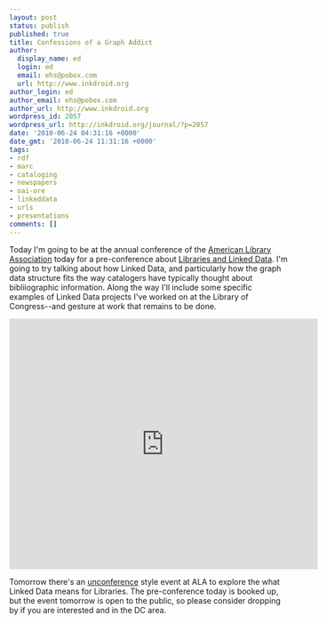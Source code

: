 ```yaml
---
layout: post
status: publish
published: true
title: Confessions of a Graph Addict
author:
  display_name: ed
  login: ed
  email: ehs@pobox.com
  url: http://www.inkdroid.org
author_login: ed
author_email: ehs@pobox.com
author_url: http://www.inkdroid.org
wordpress_id: 2057
wordpress_url: http://inkdroid.org/journal/?p=2057
date: '2010-06-24 04:31:16 +0000'
date_gmt: '2010-06-24 11:31:16 +0000'
tags:
- rdf
- marc
- cataloging
- newspapers
- oai-ore
- linkeddata
- urls
- presentations
comments: []
---
```

<p>Today I'm going to be at the annual conference of the <a href="http://www.ala.org">American Library Association</a> today for a pre-conference about <a href="http://web.archive.org/web/20100724135242/http://www.ala.org:80/ala/mgrps/divs/alcts/confevents/upcoming/ala/ac10/linked.cfm">Libraries and Linked Data</a>.  I'm going to try talking about how Linked Data, and particularly how the graph data structure fits the way catalogers have typically thought about bibliiographic information. Along the way I'll include some specific examples of Linked Data projects I've worked on at the Library of Congress--and gesture at work that remains to be done.</p>
<p><iframe src="https://docs.google.com/present/embed?id=dv89m3d_406g4kh34kx&size=m" frameborder="0" width="555" height="451"></iframe></p>
<p>Tomorrow there's an <a href="http://lists.w3.org/Archives/Public/public-lld/2010Jun/0047.html">unconference</a> style event at ALA to explore the what Linked Data means for Libraries. The pre-conference today is booked up, but the event tomorrow is open to the public, so please consider dropping by if you are interested and in the DC area.</p>
